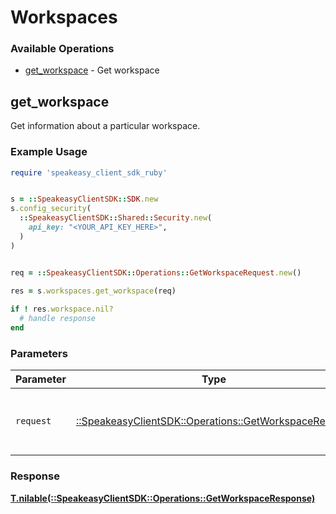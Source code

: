 # Workspaces


### Available Operations

* [get_workspace](#get_workspace) - Get workspace

## get_workspace

Get information about a particular workspace.

### Example Usage

```ruby
require 'speakeasy_client_sdk_ruby'


s = ::SpeakeasyClientSDK::SDK.new
s.config_security(
  ::SpeakeasyClientSDK::Shared::Security.new(
    api_key: "<YOUR_API_KEY_HERE>",
  )
)


req = ::SpeakeasyClientSDK::Operations::GetWorkspaceRequest.new()
    
res = s.workspaces.get_workspace(req)

if ! res.workspace.nil?
  # handle response
end

```



### Parameters

| Parameter                                                                                               | Type                                                                                                    | Required                                                                                                | Description                                                                                             |
| ------------------------------------------------------------------------------------------------------- | ------------------------------------------------------------------------------------------------------- | ------------------------------------------------------------------------------------------------------- | ------------------------------------------------------------------------------------------------------- |
| `request`                                                                                               | [::SpeakeasyClientSDK::Operations::GetWorkspaceRequest](../../models/operations/getworkspacerequest.md) | :heavy_check_mark:                                                                                      | The request object to use for the request.                                                              |


### Response

**[T.nilable(::SpeakeasyClientSDK::Operations::GetWorkspaceResponse)](../../models/operations/getworkspaceresponse.md)**

